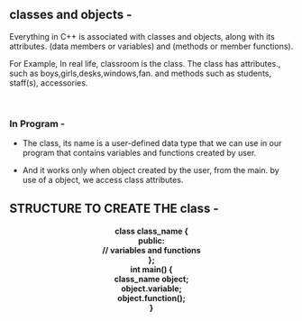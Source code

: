 ## classes and objects -
<p>Everything in C++ is associated with classes and objects, along with its attributes. (data members or variables) and (methods or member functions).</p>
<p>For Example, In real life, classroom is the class. The class has attributes., such as boys,girls,desks,windows,fan. and methods such as students, staff(s), accessories.</p><br>

### In Program -
* <p>The class, its name is a user-defined data type that we can use in our program that contains variables and functions created by user.</p>
* <p>And it works only when object created by the user, from the main. by use of a object, we access class attributes.</p> 
## STRUCTURE TO CREATE THE class -
<h4 align="center">
<b>class class_name { <br>
<b>public:<br>
<b>// variables and functions<br>
<b>};<br>
<b>int main() {<br>
<b>class_name object;<br>
<b>object.variable;<br>
<b>object.function();<br>
<b>}
</h4>
